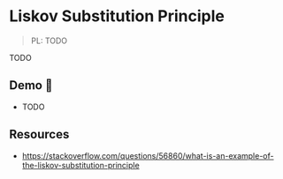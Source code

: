 # Liskov Substitution Principle

> PL: TODO

TODO

## Demo 🎉

* TODO

## Resources

* <https://stackoverflow.com/questions/56860/what-is-an-example-of-the-liskov-substitution-principle>
